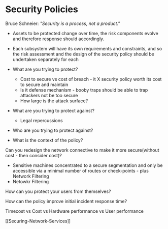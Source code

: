 # Security Policies

Bruce Schneier: *"Security is a process, not a product."*  

- Assets to be protected change over time, the risk components evolve and therefore response should accordingly.
- Each subsystem will have its own requirements and constraints, and so the risk assessment and the design of the security policy should be undertaken separately for each

- What are you trying to protect?
	- Cost to secure vs cost of breach - it X security policy worth its cost to secure and maintain
	- Is it defense mechanism - booby traps should be able to trap attackers not be too secure
	- How large is the attack surface?
- What are you trying to protect against?
	- Legal repercussions
- Who are you trying to protect against?
- What is the context of the policy?

Can you redesign the network connective to make it more secure(without cost - then consider cost)?
- Sensitive machines concentrated to a secure segmentation and only be accessible via a minimal number of routes or check-points - plus Network Filtering
- Netowkr Filtering

How can you protect your users from themselves?

How can the policy improve initial incident response time? 

Timecost vs Cost vs Hardware performance vs User performance

[[Securing-Network-Services]]
